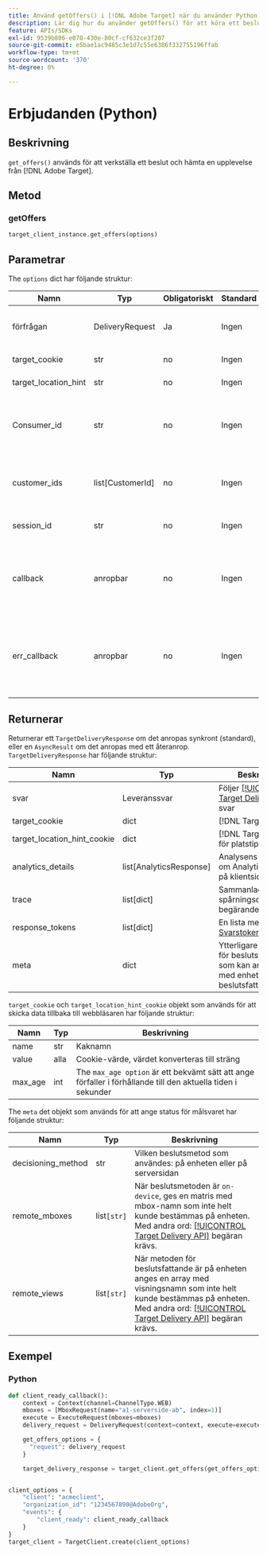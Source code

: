 ```yaml
---
title: Använd getOffers() i [!DNL Adobe Target] när du använder Python SDK
description: Lär dig hur du använder getOffers() för att köra ett beslut och hämta en upplevelse från [!DNL Adobe Target].
feature: APIs/SDKs
exl-id: 9539b806-e070-430e-80cf-cf632ce3f207
source-git-commit: e5bae1ac9485c3e1d7c55e6386f332755196ffab
workflow-type: tm+mt
source-wordcount: '370'
ht-degree: 0%

---
```


# Erbjudanden (Python)

## Beskrivning

`get_offers()` används för att verkställa ett beslut och hämta en upplevelse från [!DNL Adobe Target].


## Metod

### getOffers

```python {line-numbers="true"}
target_client_instance.get_offers(options)
```

## Parametrar

The `options` dict har följande struktur:

| Namn | Typ | Obligatoriskt | Standard | Beskrivning |
| --- | --- | --- | --- | --- |
| förfrågan | DeliveryRequest | Ja | Ingen | Följer [[!DNL Target Delivery API]](/help/dev/implement/delivery-api/overview.md) förfrågan |
| target_cookie | str | no | Ingen | [!DNL Target] cookie |
| target_location_hint | str | no | Ingen | [!DNL Target] platstips |
| Consumer_id | str | no | Ingen | Olika konsument-ID bör anges när flera samtal sammanfogas |
| customer_ids | list[CustomerId] | no | Ingen | En lista med kund-ID:n i VisitorId-kompatibelt format |
| session_id | str | no | Ingen | Används för att länka flera begäranden |
| callback | anropbar | no | Ingen | Om begäran hanteras asynkront anropas återanropet när svaret är klart |
| err_callback | anropbar | no | Ingen | Om begäran hanteras asynkront, anropas felåteranrop när undantaget utlöses |

## Returnerar

Returnerar ett `TargetDeliveryResponse` om det anropas synkront (standard), eller en `AsyncResult` om det anropas med ett återanrop. `TargetDeliveryResponse` har följande struktur:

| Namn | Typ | Beskrivning |
| --- | --- | --- |
| svar | Leveranssvar | Följer [[!UICONTROL Target Delivery API]](/help/dev/implement/delivery-api/overview.md) svar |
| target_cookie | dict | [!DNL Target] cookie |
| target_location_hint_cookie | dict | [!DNL Target] cookie för platstips |
| analytics_details | list[AnalyticsResponse] | Analysens nyttolast, om Analytics används på klientsidan |
| trace | list[dict] | Sammanlagda spårningsdata för alla begärandemrutor/vyer |
| response_tokens | list[dict] | En lista med &#x200B;[Svarstoken](https://experienceleague.adobe.com/docs/target/using/administer/response-tokens.html) |
| meta | dict | Ytterligare metadata för beslutsfattande som kan användas med enhetsspecifik beslutsfattande |

`target_cookie` och `target_location_hint_cookie` objekt som används för att skicka data tillbaka till webbläsaren har följande struktur:

| Namn | Typ | Beskrivning |
| --- | --- | --- |
| name | str | Kaknamn |
| value | alla | Cookie-värde, värdet konverteras till sträng |
| max_age | int | The `max_age option` är ett bekvämt sätt att ange förfaller i förhållande till den aktuella tiden i sekunder |

The `meta` det objekt som används för att ange status för målsvaret har följande struktur:

| Namn | Typ | Beskrivning |
| --- | --- | --- |
| decisioning_method | str | Vilken beslutsmetod som användes: på enheten eller på serversidan |
| remote_mboxes | list`[str]` | När beslutsmetoden är `on-device`, ges en matris med mbox-namn som inte helt kunde bestämmas på enheten. Med andra ord: [[!UICONTROL Target Delivery API]](/help/dev/implement/delivery-api/overview.md) begäran krävs. |
| remote_views | list`[str]` | När metoden för beslutsfattande är på enheten anges en array med visningsnamn som inte helt kunde bestämmas på enheten. Med andra ord: [[!UICONTROL Target Delivery API]](/help/dev/implement/delivery-api/overview.md) begäran krävs. |

## Exempel

### Python

```python {line-numbers="true"}
def client_ready_callback():
    context = Context(channel=ChannelType.WEB)
    mboxes = [MboxRequest(name="a1-serverside-ab", index=1)]
    execute = ExecuteRequest(mboxes=mboxes)
    delivery_request = DeliveryRequest(context=context, execute=execute)

    get_offers_options = {
      "request": delivery_request
    }

    target_delivery_response = target_client.get_offers(get_offers_options)


client_options = {
    "client": "acmeclient",
    "organization_id": "1234567890@AdobeOrg",
    "events": {
        "client_ready": client_ready_callback
    }
}
target_client = TargetClient.create(client_options)
```
